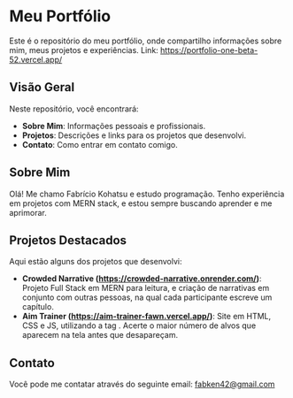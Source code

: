 # Meu Portfólio

Este é o repositório do meu portfólio, onde compartilho informações sobre mim, meus projetos e experiências. Link: https://portfolio-one-beta-52.vercel.app/

## Visão Geral

Neste repositório, você encontrará:

- **Sobre Mim**: Informações pessoais e profissionais.
- **Projetos**: Descrições e links para os projetos que desenvolvi.
- **Contato**: Como entrar em contato comigo.

## Sobre Mim

Olá! Me chamo Fabrício Kohatsu e estudo programação. Tenho experiência em projetos com MERN stack, e estou sempre buscando aprender e me aprimorar.

## Projetos Destacados

Aqui estão alguns dos projetos que desenvolvi:

- **Crowded Narrative (https://crowded-narrative.onrender.com/)**: Projeto Full Stack em MERN para leitura, e criação de narrativas em conjunto com outras pessoas, na qual cada participante escreve um capítulo.
- **Aim Trainer (https://aim-trainer-fawn.vercel.app/)**: Site em HTML, CSS e JS, utilizando a tag <canvas>. Acerte o maior número de alvos que aparecem na tela antes que desapareçam.

## Contato

Você pode me contatar através do seguinte email: fabken42@gmail.com

